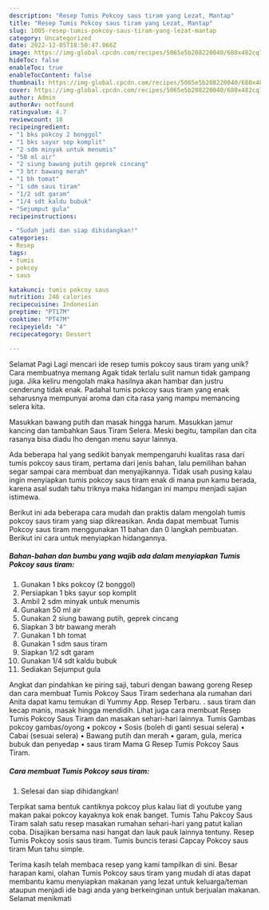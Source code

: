 ```yaml
---
description: "Resep Tumis Pokcoy saus tiram yang Lezat, Mantap"
title: "Resep Tumis Pokcoy saus tiram yang Lezat, Mantap"
slug: 1005-resep-tumis-pokcoy-saus-tiram-yang-lezat-mantap
category: Uncategorized
date: 2022-12-05T18:50:47.066Z
image: https://img-global.cpcdn.com/recipes/5065e5b208220040/680x482cq70/tumis-pokcoy-saus-tiram-foto-resep-utama.jpg
hideToc: false
enableToc: true
enableTocContent: false
thumbnail: https://img-global.cpcdn.com/recipes/5065e5b208220040/680x482cq70/tumis-pokcoy-saus-tiram-foto-resep-utama.jpg
cover: https://img-global.cpcdn.com/recipes/5065e5b208220040/680x482cq70/tumis-pokcoy-saus-tiram-foto-resep-utama.jpg
author: Admin
authorAv: notfound
ratingvalue: 4.7
reviewcount: 18
recipeingredient:
- "1 bks pokcoy 2 bonggol"
- "1 bks sayur sop komplit"
- "2 sdm minyak untuk menumis"
- "50 ml air"
- "2 siung bawang putih geprek cincang"
- "3 btr bawang merah"
- "1 bh tomat"
- "1 sdm saus tiram"
- "1/2 sdt garam"
- "1/4 sdt kaldu bubuk"
- "Sejumput gula"
recipeinstructions:

- "Sudah jadi dan siap dihidangkan!"
categories:
- Resep
tags:
- tumis
- pokcoy
- saus

katakunci: tumis pokcoy saus 
nutrition: 246 calories
recipecuisine: Indonesian
preptime: "PT17M"
cooktime: "PT47M"
recipeyield: "4"
recipecategory: Dessert

---
```



Selamat Pagi Lagi mencari ide resep tumis pokcoy saus tiram yang unik? Cara membuatnya memang Agak tidak terlalu sulit namun tidak gampang juga. Jika keliru mengolah maka hasilnya akan hambar dan justru cenderung tidak enak. Padahal tumis pokcoy saus tiram yang enak seharusnya mempunyai aroma dan cita rasa yang mampu memancing selera kita.


Masukkan bawang putih dan masak hingga harum. Masukkan jamur kancing dan tambahkan Saus Tiram Selera. Meski begitu, tampilan dan cita rasanya bisa diadu lho dengan menu sayur lainnya.

Ada beberapa hal yang sedikit banyak mempengaruhi kualitas rasa dari tumis pokcoy saus tiram, pertama dari jenis bahan, lalu pemilihan bahan segar sampai cara membuat dan menyajikannya. Tidak usah pusing kalau ingin menyiapkan tumis pokcoy saus tiram enak di mana pun kamu berada, karena asal sudah tahu triknya maka hidangan ini mampu menjadi sajian istimewa.


Berikut ini ada beberapa cara mudah dan praktis dalam mengolah tumis pokcoy saus tiram yang siap dikreasikan. Anda dapat membuat Tumis Pokcoy saus tiram menggunakan 11 bahan dan 0 langkah pembuatan. Berikut ini cara untuk menyiapkan hidangannya.

<!--inarticleads1-->

##### Bahan-bahan dan bumbu yang wajib ada dalam menyiapkan Tumis Pokcoy saus tiram:

1. Gunakan 1 bks pokcoy (2 bonggol)
1. Persiapkan 1 bks sayur sop komplit
1. Ambil 2 sdm minyak untuk menumis
1. Gunakan 50 ml air
1. Gunakan 2 siung bawang putih, geprek cincang
1. Siapkan 3 btr bawang merah
1. Gunakan 1 bh tomat
1. Gunakan 1 sdm saus tiram
1. Siapkan 1/2 sdt garam
1. Gunakan 1/4 sdt kaldu bubuk
1. Sediakan Sejumput gula


Angkat dan pindahkan ke piring saji, taburi dengan bawang goreng Resep dan cara membuat Tumis Pokcoy Saus Tiram sederhana ala rumahan dari Anita dapat kamu temukan di Yummy App. Resep Terbaru. . saus tiram dan kecap manis, masak hingga mendidih. Lihat juga cara membuat Resep Tumis Pokcoy Saus Tiram dan masakan sehari-hari lainnya. Tumis Gambas pokcoy gambas/oyong • pokcoy • Sosis (boleh di ganti sesuai selera) • Cabai (sesuai selera) • Bawang putih dan merah • garam, gula, merica bubuk dan penyedap • saus tiram Mama G Resep Tumis Pokcoy Saus Tiram. 

<!--inarticleads2-->

##### Cara membuat Tumis Pokcoy saus tiram:


1. Selesai dan siap dihidangkan!

Terpikat sama bentuk cantiknya pokcoy plus kalau liat di youtube yang makan pakai pokcoy kayaknya kok enak banget. Tumis Tahu Pakcoy Saus Tiram salah satu resep masakan rumahan sehari-hari yang patut kalian coba. Disajikan bersama nasi hangat dan lauk pauk lainnya tentuny. Resep Tumis Pokcoy sosis saus tiram. Tumis buncis terasi Capcay Pokcoy saus tiram Mun tahu simple. 

Terima kasih telah membaca resep yang kami tampilkan di sini. Besar harapan kami, olahan Tumis Pokcoy saus tiram yang mudah di atas dapat membantu kamu menyiapkan makanan yang lezat untuk keluarga/teman ataupun menjadi ide bagi anda yang berkeinginan untuk berjualan makanan. Selamat menikmati
